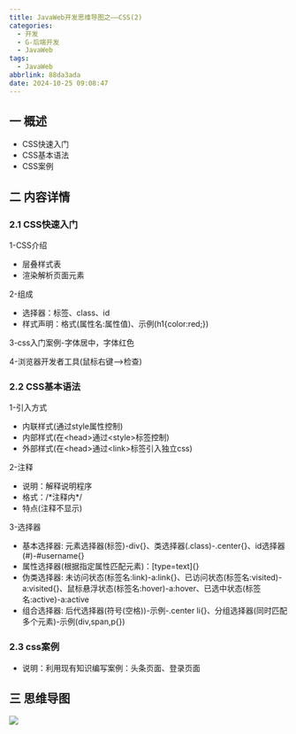 ```yaml
---
title: JavaWeb开发思维导图之——CSS(2)
categories:
  - 开发
  - G-后端开发
  - JavaWeb
tags:
  - JavaWeb
abbrlink: 88da3ada
date: 2024-10-25 09:08:47
---
```

## 一 概述

* CSS快速入门
* CSS基本语法
* CSS案例

<!--more-->

## 二 内容详情

### 2.1 CSS快速入门

1-CSS介绍

* 层叠样式表
* 渲染解析页面元素

2-组成

* 选择器：标签、class、id
* 样式声明：格式(属性名:属性值)、示例(h1{color:red;})

3-css入门案例-字体居中，字体红色

4-浏览器开发者工具(鼠标右键—>检查)

### 2.2 CSS基本语法

1-引入方式

* 内联样式(通过style属性控制)
* 内部样式(在\<head>通过\<style>标签控制)
* 外部样式(在\<head>通过\<link>标签引入独立css)

2-注释

* 说明：解释说明程序
* 格式：/\*注释内\*/
* 特点(注释不显示)

3-选择器

* 基本选择器: 元素选择器(标签)-div{}、类选择器(.class)-.center{}、id选择器(#)-#username{}
* 属性选择器(根据指定属性匹配元素)：[type=text]{}
* 伪类选择器: 未访问状态(标签名:link)-a:link{}、已访问状态(标签名:visited)-a:visited{}、鼠标悬浮状态(标签名:hover)-a:hover、已选中状态(标签名:active)-a:active
* 组合选择器: 后代选择器(符号(空格))-示例-.center li{}、分组选择器(同时匹配多个元素)-示例(div,span,p{})

### 2.3 css案例

* 说明：利用现有知识编写案例：头条页面、登录页面

## 三 思维导图

![][1]



[1]:https://cdn.jsdelivr.net/gh/PGzxc/CDN/blog-java/javaweb-xmind-css-2.png